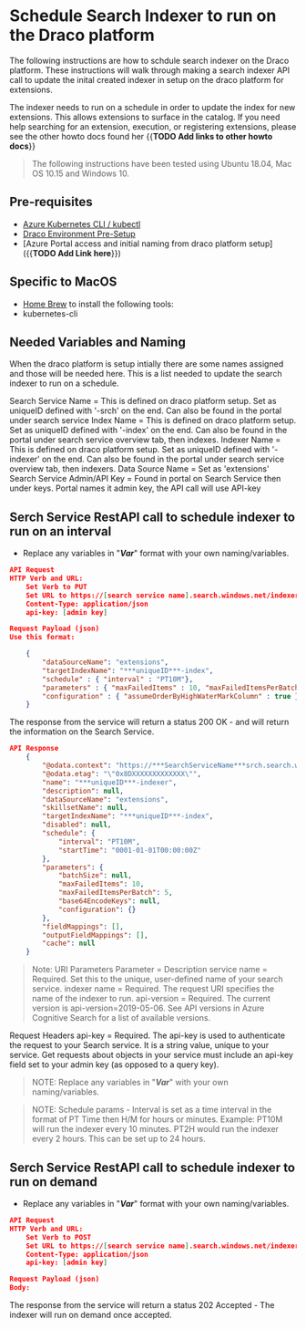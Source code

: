 # Schedule Search Indexer to run on the Draco platform

The following instructions are how to schdule search indexer on the Draco platform.  These instructions will walk through making a search indexer API call to update the inital created indexer in setup on the draco platform for extensions.

The indexer needs to run on a schedule in order to update the index for new extensions. This allows extensions to surface in the catalog. If you need help searching for an extension, execution, or registering extensions, please see the other howto docs found her {{**TODO Add links to other howto docs**}}

> The following instructions have been tested using Ubuntu 18.04, Mac OS 10.15 and Windows 10.

## Pre-requisites

* [Azure Kubernetes CLI / kubectl](https://docs.microsoft.com/en-us/cli/azure/aks?view=azure-cli-latest#az-aks-install-cli)
* [Draco Environment Pre-Setup](https://github.com/microsoft/draco/blob/master/doc/setup/README.md)
* [Azure Portal access and initial naming from draco platform setup]({{**TODO Add Link here**}})

## Specific to MacOS

* [Home Brew](https://brew.sh/) to install the following tools:
* kubernetes-cli

## Needed Variables and Naming

When the draco platform is setup intially there are some names assigned and those will be needed here. This is a list needed to update the search indexer to run on a schedule.

Search Service Name = This is defined on draco platform setup. Set as uniqueID defined with '-srch' on the end. Can also be found in the portal under search service
Index Name = This is defined on draco platform setup. Set as uniqueID defined with '-index' on the end. Can also be found in the portal under search service overview tab, then indexes.
Indexer Name = This is defined on draco platform setup. Set as uniqueID defined with '-indexer' on the end. Can also be found in the portal under search service overview tab, then indexers.
Data Source Name = Set as 'extensions'
Search Service Admin/API Key = Found in portal on Search Service then under keys. Portal names it admin key, the API call will use API-key

## Serch Service RestAPI call to schedule indexer to run on an interval

* Replace any variables in "***Var***" format with your own naming/variables.

```json
API Request
HTTP Verb and URL:  
    Set Verb to PUT
    Set URL to https://[search service name].search.windows.net/indexers/[indexer name]?api-version=[api-version]
    Content-Type: application/json  
    api-key: [admin key]    

Request Payload (json)
Use this format:

    {
        "dataSourceName": "extensions",
        "targetIndexName": "***uniqueID***-index",
        "schedule" : { "interval" : "PT10M"},  
        "parameters" : { "maxFailedItems" : 10, "maxFailedItemsPerBatch" : 5 },
        "configuration" : { "assumeOrderByHighWaterMarkColumn" : true }
    }

```

The response from the service will return a status 200 OK - and will return the information on the Search Service.

```json
API Response
    {
        "@odata.context": "https://***SearchServiceName***srch.search.windows.net/$metadata#indexers/$entity",
        "@odata.etag": "\"0x8DXXXXXXXXXXXXX\"",
        "name": "***uniqueID***-indexer",
        "description": null,
        "dataSourceName": "extensions",
        "skillsetName": null,
        "targetIndexName": "***uniqueID***-index",
        "disabled": null,
        "schedule": {
            "interval": "PT10M",
            "startTime": "0001-01-01T00:00:00Z"
        },
        "parameters": {
            "batchSize": null,
            "maxFailedItems": 10,
            "maxFailedItemsPerBatch": 5,
            "base64EncodeKeys": null,
            "configuration": {}
        },
        "fieldMappings": [],
        "outputFieldMappings": [],
        "cache": null
    }
```
> Note: URI Parameters
Parameter = Description
service name =	Required. Set this to the unique, user-defined name of your search service.
indexer name =	Required. The request URI specifies the name of the indexer to run.
api-version =	Required. The current version is api-version=2019-05-06. See API versions in Azure Cognitive Search for a list of available versions.

Request Headers
api-key =	Required. The api-key is used to authenticate the request to your Search service. It is a string value, unique to your service. Get requests about objects in your service must include an api-key field set to your admin key (as opposed to a query key).

> NOTE:  Replace any variables in "***Var***" with your own naming/variables.

> NOTE:  Schedule params - Interval is set as a time interval in the format of PT Time then H/M for hours or minutes. Example: PT10M will run the indexer every 10 minutes. PT2H would run the indexer every 2 hours. This can be set up to 24 hours. 

## Serch Service RestAPI call to schedule indexer to run on demand

* Replace any variables in "***Var***" format with your own naming/variables.

```json
API Request
HTTP Verb and URL:  
    Set Verb to POST
    Set URL to https://[search service name].search.windows.net/indexers/[indexer name]/run?api-version=[api-version]
    Content-Type: application/json  
    api-key: [admin key]    

Request Payload (json)
Body:

```

The response from the service will return a status 202 Accepted - The indexer will run on demand once accepted.

